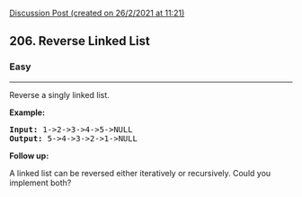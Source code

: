 [Discussion Post (created on 26/2/2021 at 11:21)](https://leetcode.com/problems/reverse-linked-list/submissions/)  
<h2>206. Reverse Linked List</h2><h3>Easy</h3><hr><div><p>Reverse a singly linked list.</p>

<p><strong>Example:</strong></p>

<pre><strong>Input:</strong> 1-&gt;2-&gt;3-&gt;4-&gt;5-&gt;NULL
<strong>Output:</strong> 5-&gt;4-&gt;3-&gt;2-&gt;1-&gt;NULL
</pre>

<p><b>Follow up:</b></p>

<p>A linked list can be reversed either iteratively or recursively. Could you implement both?</p>
</div>